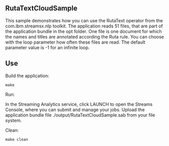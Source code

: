 ## RutaTextCloudSample

This sample demonstrates how you can use the RutaText operator from the com.ibm.streamsx.nlp toolkit.
The application reads 51 files, that are part of the application bundle in the opt folder.
One file is one document for which the names and titles are annotated according the Ruta rule.
You can choose with the loop parameter how often these files are read. The default parameter value is -1 for an infinite loop.

## Use

Build the application:

`make`

Run:

In the Streaming Analytics service, click LAUNCH to open the Streams Console, where you can submit and manage your jobs.
Upload the application bundle file ./output/RutaTextCloudSample.sab from your file system.

Clean:

`make clean`


